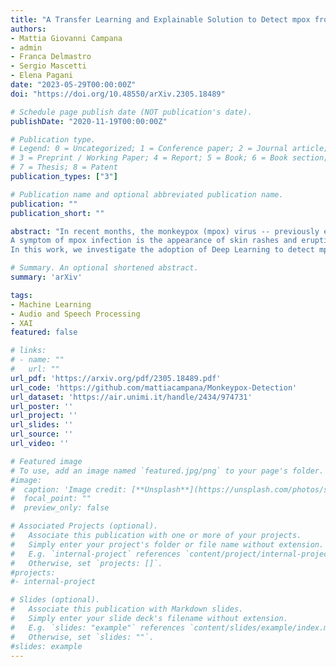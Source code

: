 ```yaml
---
title: "A Transfer Learning and Explainable Solution to Detect mpox from Smartphones images"
authors:
- Mattia Giovanni Campana
- admin
- Franca Delmastro
- Sergio Mascetti
- Elena Pagani
date: "2023-05-29T00:00:00Z"
doi: "https://doi.org/10.48550/arXiv.2305.18489"

# Schedule page publish date (NOT publication's date).
publishDate: "2020-11-19T00:00:00Z"

# Publication type.
# Legend: 0 = Uncategorized; 1 = Conference paper; 2 = Journal article;
# 3 = Preprint / Working Paper; 4 = Report; 5 = Book; 6 = Book section;
# 7 = Thesis; 8 = Patent
publication_types: ["3"]

# Publication name and optional abbreviated publication name.
publication: ""
publication_short: ""

abstract: "In recent months, the monkeypox (mpox) virus -- previously endemic in a limited area of the world -- has started spreading in multiple countries until being declared a ``public health emergency of international concern'' by the World Health Organization. The alert was renewed in February 2023 due to a persisting sustained incidence of the virus in several countries and worries about possible new outbreaks. Low-income countries with inadequate infrastructures for vaccine and testing administration are particularly at risk. 
A symptom of mpox infection is the appearance of skin rashes and eruptions, which can drive people to seek medical advice. A technology that might help perform a preliminary screening based on the aspect of skin lesions is the use of Machine Learning for image classification. However, to make this technology suitable on a large scale, it should be usable directly on mobile devices of people, with a possible notification to a remote medical expert. 
In this work, we investigate the adoption of Deep Learning to detect mpox from skin lesion images. The proposal leverages Transfer Learning to cope with the scarce availability of mpox image datasets. As a first step, a homogenous, unpolluted, dataset is produced by manual selection and preprocessing of available image data. It will also be released publicly to researchers in the field. Then, a thorough comparison is conducted amongst several Convolutional Neural Networks, based on a 10-fold stratified cross-validation. The best models are then optimized through quantization for use on mobile devices; measures of classification quality, memory footprint, and processing times validate the feasibility of our proposal. Additionally, the use of eXplainable AI is investigated as a suitable instrument to both technically and clinically validate classification outcomes."

# Summary. An optional shortened abstract.
summary: 'arXiv'

tags:
- Machine Learning
- Audio and Speech Processing
- XAI
featured: false

# links:
# - name: ""
#   url: ""
url_pdf: 'https://arxiv.org/pdf/2305.18489.pdf'
url_code: 'https://github.com/mattiacampana/Monkeypox-Detection'
url_dataset: 'https://air.unimi.it/handle/2434/974731'
url_poster: ''
url_project: ''
url_slides: ''
url_source: ''
url_video: ''

# Featured image
# To use, add an image named `featured.jpg/png` to your page's folder. 
#image:
#  caption: 'Image credit: [**Unsplash**](https://unsplash.com/photos/s9CC2SKySJM)'
#  focal_point: ""
#  preview_only: false

# Associated Projects (optional).
#   Associate this publication with one or more of your projects.
#   Simply enter your project's folder or file name without extension.
#   E.g. `internal-project` references `content/project/internal-project/index.md`.
#   Otherwise, set `projects: []`.
#projects:
#- internal-project

# Slides (optional).
#   Associate this publication with Markdown slides.
#   Simply enter your slide deck's filename without extension.
#   E.g. `slides: "example"` references `content/slides/example/index.md`.
#   Otherwise, set `slides: ""`.
#slides: example
---
```

